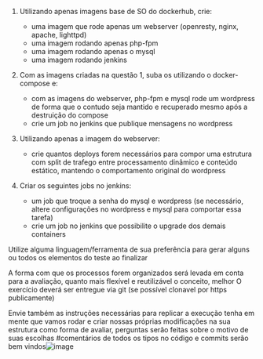 1. Utilizando apenas imagens base de SO do dockerhub, crie:
   * uma imagem que rode apenas um webserver (openresty, nginx, apache, lighttpd)
   * uma imagem rodando apenas php-fpm
   * uma imagem rodando apenas o mysql
   * uma imagem rodando jenkins


2. Com as imagens criadas na questão 1, suba os utilizando o docker-compose e:
   * com as imagens do webserver, php-fpm e mysql rode um wordpress de forma que o contudo seja mantido e recuperado mesmo após a destruição do compose
   * crie um job no jenkins que publique mensagens no wordpress


3. Utilizando apenas a imagem do webserver:
   * crie quantos deploys forem necessários para compor uma estrutura com split de trafego entre processamento dinâmico e conteúdo estático,
   mantendo o comportamento original do wordpress
   
   
4. Criar os seguintes jobs no jenkins:
   * um job que troque a senha do mysql e wordpress (se necessário, altere configurações no wordpress e mysql para comportar essa tarefa)
   * crie um job no jenkins que possibilite o upgrade dos demais containers


Utilize alguma linguagem/ferramenta de sua preferência para gerar alguns ou todos os elementos do teste ao finalizar

A forma com que os processos forem organizados será levada em conta para a avaliação, quanto mais flexível e reutilizável o conceito, melhor
O exercício deverá ser entregue via git (se possível clonavel por https publicamente)

Envie também as instruções necessárias para replicar a execução tenha em mente que vamos rodar e criar nossas próprias modificações na sua estrutura como forma de avaliar, perguntas serão feitas sobre o motivo de suas escolhas #comentários de todos os tipos no código e commits serão bem vindos![image](https://user-images.githubusercontent.com/50062575/144103591-1a48ea61-204e-4e92-9c72-fc9caf32d3e2.png)
